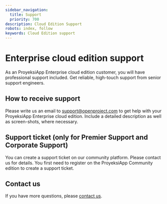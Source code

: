 ```yaml
---
sidebar_navigation:
  title: Support
  priority: 700
description: Cloud Edition Support
robots: index, follow
keywords: Cloud Edition support
---
```

# Enterprise cloud edition support

As an ProyeksiApp Enterprise cloud edition customer, you will have professional support included. Get reliable, high-touch support from senior support engineers.

## How to receive support

Please write us an email to support@openproject.com to get help with your ProyeksiApp Enterprise cloud edition. Include a detailed description as well as screen-shots, where necessary.

## Support ticket (only for Premier Support and Corporate Support)

You can create a support ticket on our community platform. Please contact us for details. You first need to register on the ProyeksiApp Community edition to create a support ticket.

## Contact us

If you have more questions, please [contact us](https://www.openproject.org/contact-us/).









